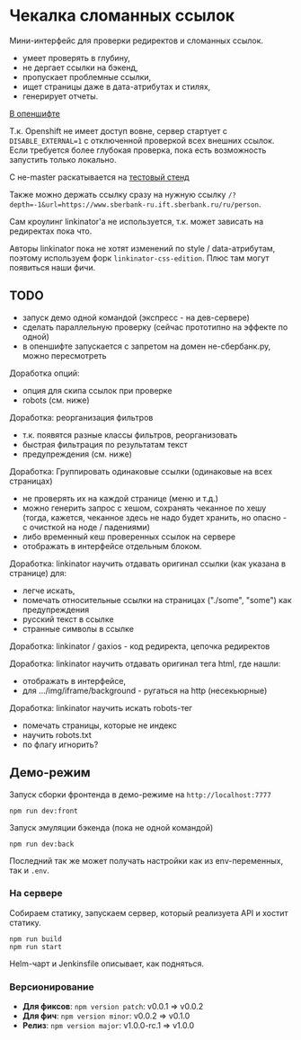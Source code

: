 # Чекалка сломанных ссылок

Мини-интерфейс для проверки редиректов и сломанных ссылок.

- умеет проверять в глубину,
- не дергает ссылки на бэкенд,
- пропускает проблемные ссылки,
- ищет страницы даже в дата-атрибутах и стилях,
- генерирует отчеты.

[В опеншифте](http://linkebroken.utm.sigma.sbrf.ru/)

Т.к. Openshift не имеет доступ вовне, сервер стартует с `DISABLE_EXTERNAL=1`
с отключенной проверкой всех внешних ссылок. Если требуется более глубокая проверка,
пока есть возможность запустить только локально.

С не-master раскатывается на [тестовый стенд](http://linkebroken-test.utm.sigma.sbrf.ru/)

Также можно держать ссылку сразу на нужную ссылку `/?depth=-1&url=https://www.sberbank-ru.ift.sberbank.ru/ru/person`.

Сам кроулинг linkinator'а не используется, т.к. может зависать на редиректах пока что.

Авторы linkinator пока не хотят изменений по style / data-атрибутам, поэтому
используем форк `linkinator-css-edition`. Плюс там могут появиться наши фичи.

## TODO

- запуск демо одной командой (экспресс - на дев-сервере)
- сделать параллельную проверку (сейчас прототипно на эффекте по одной)
- в опеншифте запускается с запретом на домен не-сбербанк.ру, можно пересмотреть

Доработка опций:
- опция для скипа ссылок при проверке
- robots (см. ниже)

Доработка: реорганизация фильтров
- т.к. появятся разные классы фильтров, реорганизовать
- быстрая фильтрация по результатам текст
- предупреждения (см. ниже)

Доработка: Группировать одинаковые ссылки (одинаковые на всех страницах) 
- не проверять их на каждой странице (меню и т.д.)
- можно генерить запрос с хешом, сохранять чеканное по хешу (тогда, кажется, чеканное здесь не надо будет хранить, но опасно - с очисткой на ноде / падениями)
- либо временный кеш проверенных ссылок на сервере
- отображать в интерфейсе отдельным блоком.

Доработка: linkinator научить отдавать оригинал ссылки (как указана в странице) для:
- легче искать,
- помечать относительные ссылки на страницах ("./some", "some") как предупреждения
- русский текст в ссылке
- странные символы в ссылке

Доработка: linkinator / gaxios - код редиректа, цепочка редиректов

Доработка: linkinator научить отдавать оригинал тега html, где нашли:
- отображать в интерфейсе,
- для .../img/iframe/background - ругаться на http (несекьюрные)

Доработка: linkinator научить искать robots-тег
- помечать страницы, которые не индекс
- научить robots.txt
- по флагу игнорить?

## Демо-режим

Запуск сборки фронтенда в демо-режиме на `http://localhost:7777`

    npm run dev:front

Запуск эмуляции бэкенда (пока не одной командой)

    npm run dev:back

Последний так же может получать настройки как из env-переменных, так и `.env`.


### На сервере

Собираем статику, запускаем сервер, который реализуета API и хостит статику.

    npm run build
    npm run start

Helm-чарт и Jenkinsfile описывает, как подняться.

### Версионирование

- **Для фиксов**: `npm version patch`: v0.0.1 => v0.0.2
- **Для фич**: `npm version minor`: v0.0.2 => v0.1.0
- **Релиз**: `npm version major`: v1.0.0-rc.1 => v1.0.0
